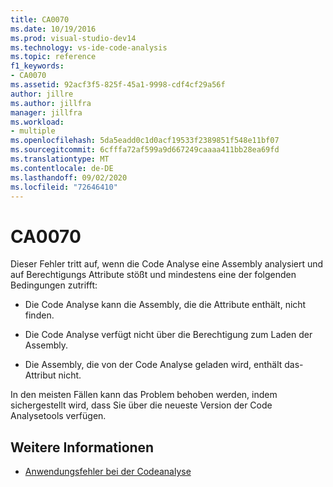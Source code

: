 ```yaml
---
title: CA0070
ms.date: 10/19/2016
ms.prod: visual-studio-dev14
ms.technology: vs-ide-code-analysis
ms.topic: reference
f1_keywords:
- CA0070
ms.assetid: 92acf3f5-825f-45a1-9998-cdf4cf29a56f
author: jillre
ms.author: jillfra
manager: jillfra
ms.workload:
- multiple
ms.openlocfilehash: 5da5eadd0c1d0acf19533f2389851f548e11bf07
ms.sourcegitcommit: 6cfffa72af599a9d667249caaaa411bb28ea69fd
ms.translationtype: MT
ms.contentlocale: de-DE
ms.lasthandoff: 09/02/2020
ms.locfileid: "72646410"
---
```

# <a name="ca0070"></a>CA0070

Dieser Fehler tritt auf, wenn die Code Analyse eine Assembly analysiert und auf Berechtigungs Attribute stößt und mindestens eine der folgenden Bedingungen zutrifft:

- Die Code Analyse kann die Assembly, die die Attribute enthält, nicht finden.

- Die Code Analyse verfügt nicht über die Berechtigung zum Laden der Assembly.

- Die Assembly, die von der Code Analyse geladen wird, enthält das-Attribut nicht.

In den meisten Fällen kann das Problem behoben werden, indem sichergestellt wird, dass Sie über die neueste Version der Code Analysetools verfügen.

## <a name="see-also"></a>Weitere Informationen

- [Anwendungsfehler bei der Codeanalyse](../code-quality/code-analysis-application-errors.md)
